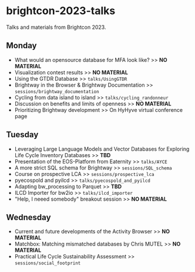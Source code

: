 # brightcon-2023-talks

Talks and materials from Brightcon 2023.

## Monday

* What would an opensource database for MFA look like? >> **NO MATERIAL**
* Visualization contest results >> **NO MATERIAL**
* Using the GTDR Database >> `talks/UsingGTDR`
* Brightway in the Browser & Brightway Documentation >> `sessions/brightway_documentation`
* Cycling from data island to island >> `talks/cycling_randonneur`
* Discussion on benefits and limits of openness >> **NO MATERIAL**
* Prioritizing Brightway development >> On HyHyve virtual conference page

## Tuesday

* Leveraging Large Language Models and Vector Databases for Exploring Life Cycle Inventory Databases >> **TBD**
* Presentation of the EOS-Platform from Eaternity >> `talks/AYCE`
* A more strict SQL schema for Brightway >> `sessions/SQL_schema`
* Course on prospective LCA >> `sessions/prospective_lca`
* pyecospold and pyilcd >> `talks/pyecospold_and_pyilcd`
* Adapting bw_processing to Parquet >> **TBD**
* ILCD Importer for bw2io >> `talks/ilcd_importer`
* "Help, I neeed somebody" breakout session >> **NO MATERIAL**

## Wednesday

* Current and future developments of the Activity Browser >> **NO MATERIAL**
* Matchbox: Matching mismatched databases by Chris MUTEL >> **NO MATERIAL**
* Practical Life Cycle Sustainability Assessment >> `sessions/social_footprint`
